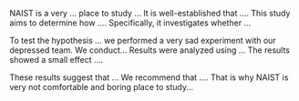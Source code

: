 NAIST is a very ... place to study ...
It is well-established that .... This study aims to determine how .... Specifically, it investigates whether ... 


To test the hypothesis ... we performed a very sad experiment with our depressed team. 
We conduct...
Results were analyzed using ... The results showed a small effect .... 


These results suggest that ... We recommend that .... That is why NAIST is very not comfortable and boring place to study...
